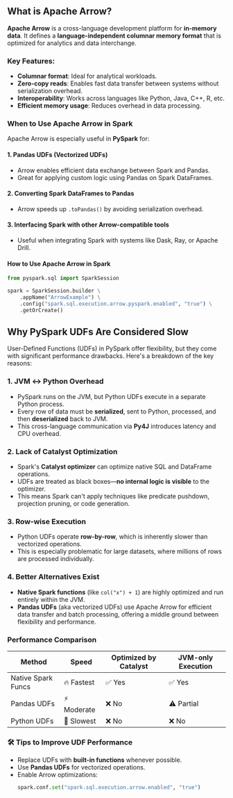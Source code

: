 ## What is Apache Arrow?

**Apache Arrow** is a cross-language development platform for **in-memory data**. It defines a **language-independent columnar memory format** that is optimized for analytics and data interchange.

### Key Features:
- **Columnar format**: Ideal for analytical workloads.
- **Zero-copy reads**: Enables fast data transfer between systems without serialization overhead.
- **Interoperability**: Works across languages like Python, Java, C++, R, etc.
- **Efficient memory usage**: Reduces overhead in data processing.

### When to Use Apache Arrow in Spark

Apache Arrow is especially useful in **PySpark** for:

#### 1. **Pandas UDFs (Vectorized UDFs)**
- Arrow enables efficient data exchange between Spark and Pandas.
- Great for applying custom logic using Pandas on Spark DataFrames.

#### 2. **Converting Spark DataFrames to Pandas**
- Arrow speeds up `.toPandas()` by avoiding serialization overhead.

#### 3. **Interfacing Spark with other Arrow-compatible tools**
- Useful when integrating Spark with systems like Dask, Ray, or Apache Drill.

#### How to Use Apache Arrow in Spark
```python
from pyspark.sql import SparkSession

spark = SparkSession.builder \
    .appName("ArrowExample") \
    .config("spark.sql.execution.arrow.pyspark.enabled", "true") \
    .getOrCreate()
```
## **Why PySpark UDFs Are Considered Slow**

User-Defined Functions (UDFs) in PySpark offer flexibility, but they come with significant performance drawbacks. Here's a breakdown of the key reasons:

### **1. JVM ↔ Python Overhead**
- PySpark runs on the JVM, but Python UDFs execute in a separate Python process.
- Every row of data must be **serialized**, sent to Python, processed, and then **deserialized** back to JVM.
- This cross-language communication via **Py4J** introduces latency and CPU overhead.

### **2. Lack of Catalyst Optimization**
- Spark's **Catalyst optimizer** can optimize native SQL and DataFrame operations.
- UDFs are treated as black boxes—**no internal logic is visible** to the optimizer.
- This means Spark can't apply techniques like predicate pushdown, projection pruning, or code generation.

### **3. Row-wise Execution**
- Python UDFs operate **row-by-row**, which is inherently slower than vectorized operations.
- This is especially problematic for large datasets, where millions of rows are processed individually.

### **4. Better Alternatives Exist**
- **Native Spark functions** (like `col("x") + 1`) are highly optimized and run entirely within the JVM.
- **Pandas UDFs** (aka vectorized UDFs) use Apache Arrow for efficient data transfer and batch processing, offering a middle ground between flexibility and performance.

### **Performance Comparison**
| Method              | Speed       | Optimized by Catalyst | JVM-only Execution |
|---------------------|-------------|------------------------|--------------------|
| Native Spark Funcs  | 🔥 Fastest   | ✅ Yes                 | ✅ Yes             |
| Pandas UDFs         | ⚡ Moderate  | ❌ No                  | ⚠️ Partial         |
| Python UDFs         | 🐢 Slowest   | ❌ No                  | ❌ No              |

### 🛠️ **Tips to Improve UDF Performance**
- Replace UDFs with **built-in functions** whenever possible.
- Use **Pandas UDFs** for vectorized operations.
- Enable Arrow optimizations:  
  ```python
  spark.conf.set("spark.sql.execution.arrow.enabled", "true")
  ```
